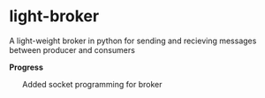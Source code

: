 # light-broker 
A light-weight broker in python for sending and recieving messages between producer and consumers

<strong>Progress</strong>
<ol>Added socket programming for broker